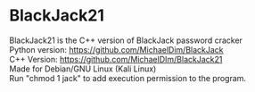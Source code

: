 # BlackJack21
BlackJack21 is the C++ version of BlackJack password cracker                                                               
Python version: https://github.com/MichaelDim/BlackJack                                                                            
C++    Version: https://github.com/MichaelDIm/BlackJack21                                                                          
Made for Debian/GNU Linux (Kali Linux)                                                                                               
Run "chmod 1 jack" to add execution permission to the program.
